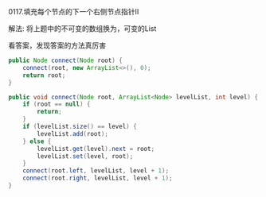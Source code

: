 0117.填充每个节点的下一个右侧节点指针II

解法: 将上题中的不可变的数组换为，可变的List

看答案，发现答案的方法真厉害


```java
public Node connect(Node root) {
    connect(root, new ArrayList<>(), 0);
    return root;
}

public void connect(Node root, ArrayList<Node> levelList, int level) {
    if (root == null) {
        return;
    }
    if (levelList.size() == level) {
        levelList.add(root);
    } else {
        levelList.get(level).next = root;
        levelList.set(level, root);
    }
    connect(root.left, levelList, level + 1);
    connect(root.right, levelList, level + 1);
}
```





